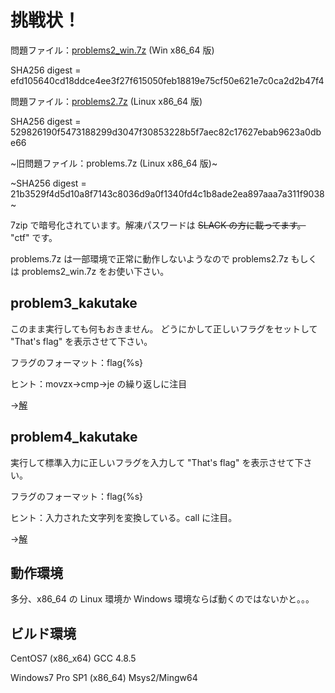 # 挑戦状！

問題ファイル：[problems2_win.7z](https://github.com/bunji2/studyofctf/raw/master/problems2_win.7z) (Win x86_64 版)

SHA256 digest = efd105640cd18ddce4ee3f27f615050feb18819e75cf50e621e7c0ca2d2b47f4

問題ファイル：[problems2.7z](https://github.com/bunji2/studyofctf/raw/master/problems2.7z) (Linux x86_64 版)

SHA256 digest = 529826190f5473188299d3047f30853228b5f7aec82c17627ebab9623a0dbe66


~旧問題ファイル：problems.7z (Linux x86_64 版)~

~SHA256 digest = 21b3529f4d5d10a8f7143c8036d9a0f1340fd4c1b8ade2ea897aaa7a311f9038~

7zip で暗号化されています。解凍パスワードは ~~SLACK の方に載ってます。~~ "ctf" です。

problems.7z は一部環境で正常に動作しないようなので problems2.7z もしくは problems2_win.7z をお使い下さい。

## problem3_kakutake

このまま実行しても何もおきません。
どうにかして正しいフラグをセットして "That's flag" を表示させて下さい。

フラグのフォーマット：flag{%s}

ヒント：movzx→cmp→je の繰り返しに注目

→[解](answer_problem3.md)

## problem4_kakutake

実行して標準入力に正しいフラグを入力して "That's flag" を表示させて下さい。

フラグのフォーマット：flag{%s}

ヒント：入力された文字列を変換している。call に注目。

→[解](answer_problem4.md)

## 動作環境

多分、x86_64 の Linux 環境か Windows 環境ならば動くのではないかと。。。

## ビルド環境

CentOS7 (x86_x64)
GCC 4.8.5

Windows7 Pro SP1 (x86_64)
Msys2/Mingw64
